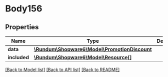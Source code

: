 # Body156

## Properties
Name | Type | Description | Notes
------------ | ------------- | ------------- | -------------
**data** | [**\Rundum\Shopware6\Model\PromotionDiscount**](PromotionDiscount.md) |  | [optional] 
**included** | [**\Rundum\Shopware6\Model\Resource[]**](Resource.md) |  | [optional] 

[[Back to Model list]](../../README.md#documentation-for-models) [[Back to API list]](../../README.md#documentation-for-api-endpoints) [[Back to README]](../../README.md)

